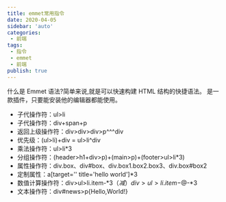 ```yaml
---
title: emmet常用指令
date: 2020-04-05
sidebar: 'auto'
categories:
 - 前端
tags:
 - 指令
 - emmet
 - 前端
publish: true
---
```


什么是 Emmet 语法?简单来说,就是可以快速构建 HTML 结构的快捷语法。 是一款插件，只要能安装他的编辑器都能使用。
<!-- more -->

- 子代操作符：ul>li
- 子代操作符：div+span+p
- 返回上级操作符：div>div>div>p^^^div
- 优先级：(ul>li)+div     =   ul>li^div
- 乘法操作符：ul>li*3
- 分组操作符：(header>h1+div>p)+(main>p)+(footer>ul>li*3)
- 属性操作符：div.box、div#box、div.box1.box2.box3、div.box#box2
- 定制属性：a[target='' title='hello world']*3
- 数值计算操作符：div>ul>li.item-$*3   （减）div>ul>li.item-$@-*3
- 文本操作符：div#news>p{Hello,World!}